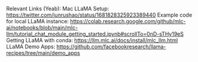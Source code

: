 Relevant Links (Yeab):
Mac LLaMA Setup: https://twitter.com/junrushao/status/1681828325923389440
Example code for local LLaMA instance: https://colab.research.google.com/github/mlc-ai/notebooks/blob/main/mlc-llm/tutorial_chat_module_getting_started.ipynb#scrollTo=0nD-sTHy19eS
Getting LLaMA with conda: https://llm.mlc.ai/docs/install/mlc_llm.html
LLaMA Demo Apps: https://github.com/facebookresearch/llama-recipes/tree/main/demo_apps